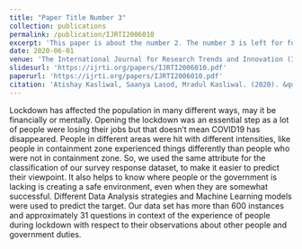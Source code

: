 ```yaml
---
title: "Paper Title Number 3"
collection: publications
permalink: /publication/IJRTI2006010
excerpt: 'This paper is about the number 2. The number 3 is left for future work.'
date: 2020-06-01
venue: 'The International Journal for Research Trends and Innovation (IJRTI)'
slidesurl: 'https://ijrti.org/papers/IJRTI2006010.pdf'
paperurl: 'https://ijrti.org/papers/IJRTI2006010.pdf'
citation: 'Atishay Kasliwal, Saanya Lasod, Mradul Kasliwal. (2020). &quot;Analytical Study on India’s COVID-19 Reopening Strategies.&quot; <i>The International Journal for Research Trends and Innovation (IJRTI)</i>. 1(2).'
---
```


Lockdown has affected the population in many different ways, may it be financially or mentally. Opening the lockdown was an essential step as a lot of people were losing their jobs but that doesn’t mean COVID19 has disappeared. People in different areas were hit with different intensities, like people in containment zone experienced things differently than people who were not in containment zone. So, we used the same attribute for the classification of our survey response dataset, to make it easier to predict their viewpoint. It also helps to know where people or the government is lacking is creating a safe environment, even when they are somewhat successful. Different Data Analysis strategies and Machine Learning models were used to predict the target. Our data set has more than 600 instances and approximately 31 questions in context of the experience of people during lockdown with respect to their observations about other people and government duties.